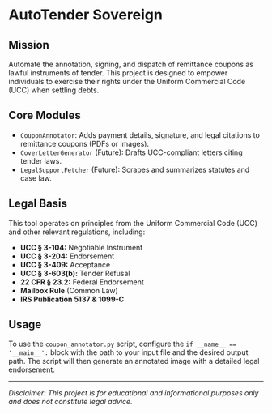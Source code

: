 # AutoTender Sovereign

## Mission
Automate the annotation, signing, and dispatch of remittance coupons as lawful instruments of tender. This project is designed to empower individuals to exercise their rights under the Uniform Commercial Code (UCC) when settling debts.

## Core Modules
- `CouponAnnotator`: Adds payment details, signature, and legal citations to remittance coupons (PDFs or images).
- `CoverLetterGenerator` (Future): Drafts UCC-compliant letters citing tender laws.
- `LegalSupportFetcher` (Future): Scrapes and summarizes statutes and case law.

## Legal Basis
This tool operates on principles from the Uniform Commercial Code (UCC) and other relevant regulations, including:
- **UCC § 3-104:** Negotiable Instrument
- **UCC § 3-204:** Endorsement
- **UCC § 3-409:** Acceptance
- **UCC § 3-603(b):** Tender Refusal
- **22 CFR § 23.2:** Federal Endorsement
- **Mailbox Rule** (Common Law)
- **IRS Publication 5137 & 1099-C**

## Usage
To use the `coupon_annotator.py` script, configure the `if __name__ == '__main__':` block with the path to your input file and the desired output path. The script will then generate an annotated image with a detailed legal endorsement.

---
*Disclaimer: This project is for educational and informational purposes only and does not constitute legal advice.*
